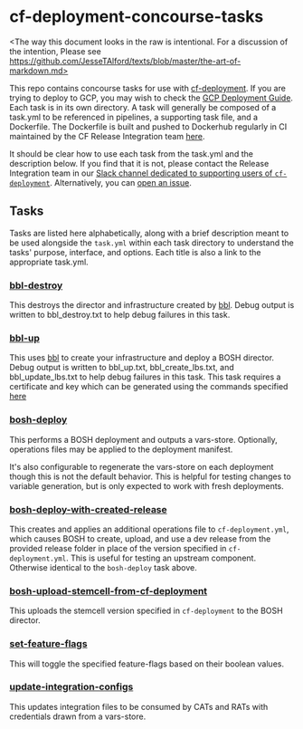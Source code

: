 # cf-deployment-concourse-tasks

<The way this document looks in the raw
is intentional.
For a discussion of the intention,
Please see
https://github.com/JesseTAlford/texts/blob/master/the-art-of-markdown.md>

This repo contains concourse tasks for use with [cf-deployment][cf-deployment-repo].
If you are trying to deploy to GCP, you may wish to check the [GCP Deployment Guide][gcp-deployment-guide].
Each task is in its own directory.
A task will generally be composed of a task.yml to be referenced in pipelines,
a supporting task file, and a Dockerfile.
The Dockerfile is built and pushed to Dockerhub regularly
in CI maintained by the CF Release Integration team [here][runtime-ci-build-docker-images].

It should be clear how to use each task
from the task.yml
and the description below.
If you find that it is not,
please contact the Release Integration team
in our [Slack channel dedicated to supporting users of `cf-deployment`][cf-deployment-slack-channel].
Alternatively, you can [open an issue][issues-page].

## Tasks
Tasks are listed here alphabetically,
along with a brief description
meant to be used alongside the `task.yml` within each task directory
to understand the tasks'
purpose, interface, and options.
Each title is also a link
to the appropriate task.yml.

### [bbl-destroy][bbl-destroy-task-yaml]
This destroys the director
and infrastructure
created by [bbl](https://github.com/cloudfoundry/bosh-bootloader).
Debug output
is written to
bbl_destroy.txt
to help debug failures
in this task.

### [bbl-up][bbl-up-task-yaml]
This uses [bbl](https://github.com/cloudfoundry/bosh-bootloader)
to create your infrastructure
and deploy a BOSH director.
Debug output
is written to
bbl_up.txt,
bbl_create_lbs.txt,
and bbl_update_lbs.txt
to help debug failures
in this task.
This task requires
a certificate and key
which can be generated using
the commands specified [here][gcp-deployment-guide-on-certificates]

### [bosh-deploy][bosh-deploy-task-yaml]
This performs a BOSH deployment
and outputs a vars-store.
Optionally, operations files may be applied
to the deployment manifest.

It's also configurable to
regenerate the vars-store
on each deployment
though this is not the default behavior.
This is helpful for testing
changes to variable generation,
but is only expected to work
with fresh deployments.

### [bosh-deploy-with-created-release][bosh-deploy-with-created-release-task-yaml]
This creates and applies an
additional operations file to `cf-deployment.yml`,
which causes BOSH to
create, upload, and use a dev release
from the provided release folder
in place of the version specified in `cf-deployment.yml`.
This is useful for testing an upstream component.
Otherwise identical to the `bosh-deploy` task above.

### [bosh-upload-stemcell-from-cf-deployment][bosh-upload-stemcell-from-cf-deployment-task-yaml]
This uploads the stemcell version
specified in `cf-deployment`
to the BOSH director.

### [set-feature-flags][set-feature-flags-task-yaml]
This will
toggle
the specified feature-flags
based on their boolean values.

### [update-integration-configs][update-integration-configs-task-yaml]
This updates integration files
to be consumed by CATs and RATs
with credentials drawn from
a vars-store.

[bbl-destroy-task-yaml]: https://github.com/cloudfoundry/cf-deployment-concourse-tasks/blob/master/bbl-destroy/task.yml
[bbl-up-task-yaml]: https://github.com/cloudfoundry/cf-deployment-concourse-tasks/blob/master/bbl-up/task.yml
[bosh-deploy-task-yaml]: https://github.com/cloudfoundry/cf-deployment-concourse-tasks/blob/master/bosh-deploy/task.yml
[bosh-deploy-with-created-release-task-yaml]: https://github.com/cloudfoundry/cf-deployment-concourse-tasks/blob/master/bosh-deploy-with-created-release/task.yml
[bosh-upload-stemcell-from-cf-deployment-task-yaml]: https://github.com/cloudfoundry/cf-deployment-concourse-tasks/blob/master/bosh-upload-stemcell-from-cf-deployment/task.yml
[cf-deployment-repo]: https://github.com/cloudfoundry/cf-deployment
[cf-deployment-slack-channel]: https://cloudfoundry.slack.com/messages/cf-deployment/
[deploy-with-created-lines]: https://github.com/cloudfoundry/cf-deployment-concourse-tasks/blob/master/bosh-deploy-with-created-release/task#L49-L55
[issues-page]: https://github.com/cloudfoundry/cf-deployment-concourse-tasks/issues
[set-feature-flags-task-yaml]: https://github.com/cloudfoundry/cf-deployment-concourse-tasks/blob/master/set-feature-flags/task.yml
[runtime-ci-build-docker-images]: https://runtime.ci.cf-app.com/teams/main/pipelines/build-docker-images?groups=cf-deployment-concourse-tasks
[update-integration-configs-task-yaml]: https://github.com/cloudfoundry/cf-deployment-concourse-tasks/blob/master/update-integration-configs/task.yml
[gcp-deployment-guide]: https://github.com/cloudfoundry/cf-deployment/blob/develop/gcp-deployment-guide.md
[gcp-deployment-guide-on-certificates]: https://github.com/cloudfoundry/cf-deployment/blob/develop/gcp-deployment-guide.md#on-certificates
